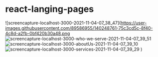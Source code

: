 # react-langing-pages
![screencapture-localhost-3000-2021-11-04-07_38_47](https://user-images.githubusercontent.com/89586955/140248761-75c3cd5c-8f40-4c8d-a2fb-0bf420b30a48.png
![screencapture-localhost-3000-who-we-serve-2021-11-04-07_39_51](https://user-images.githubusercontent.com/89586955/140248796-10d3058a-1cdd-4c48-b54f-d7191faeb7ed.png)
![screencapture-localhost-3000-aboutUs-2021-11-04-07_39_10](https://user-images.githubusercontent.com/89586955/140248815-d69cee45-fdce-4af2-a6ea-254574fba728.png)
![screencapture-localhost-3000-services-2021-11-04-07_39_29](https://user-images.githubusercontent.com/89586955/140248852-d6367269-c5d4-466a-a55a-9a87d2725f93.png)
)
